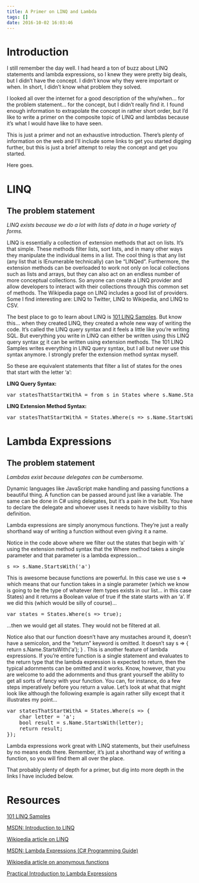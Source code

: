 ```yaml
---
title: A Primer on LINQ and Lambda
tags: []
date: 2016-10-02 16:03:46
---
```


# Introduction

I still remember the day well. I had heard a ton of buzz about LINQ statements and lambda expressions, so I knew they were pretty big deals, but I didn&rsquo;t have the concept. I didn&rsquo;t know why they were important or when. In short, I didn&rsquo;t know what problem they solved.

I looked all over the internet for a good description of the why/when&hellip; for the problem statement&hellip; for the concept, but I didn&rsquo;t really find it. I found enough information to extrapolate the concept in rather short order, but I&rsquo;d like to write a primer on the composite topic of LINQ and lambdas because it&rsquo;s what I would have like to have seen.

This is just a primer and not an exhaustive introduction. There&rsquo;s plenty of information on the web and I&rsquo;ll include some links to get you started digging further, but this is just a brief attempt to relay the concept and get you started.

Here goes.

# **LINQ**

## The problem statement

_LINQ exists because we do a lot with lists of data in a huge variety of forms._

LINQ is essentially a collection of extension methods that act on lists. It&rsquo;s that simple. These methods filter lists, sort lists, and in many other ways they manipulate the individual items in a list. The cool thing is that any list (any list that is IEnumerable technically) can be &ldquo;LINQed&rdquo;. Furthermore, the extension methods can be overloaded to work not only on local collections such as lists and arrays, but they can also act on an endless number of more conceptual collections. So anyone can create a LINQ provider and allow developers to interact with their collections through this common set of methods. The Wikipedia page on LINQ includes a good list of providers. Some I find interesting are: LINQ to Twitter, LINQ to Wikipedia, and LINQ to CSV.

The best place to go to learn about LINQ is [101 LINQ Samples](http://code.msdn.microsoft.com/101-LINQ-Samples-3fb9811b). But know this&hellip; when they created LINQ, they created a whole new way of writing the code. It&rsquo;s called the LINQ query syntax and it feels a little like you&rsquo;re writing SQL. But everything you write in LINQ can either be written using this LINQ query syntax <span style="text-decoration: underline;">or</span> it can be written using extension methods. The 101 LINQ Samples writes everything in LINQ query syntax, but I all but never use this syntax anymore. I strongly prefer the extension method syntax myself.

So these are equivalent statements that filter a list of states for the ones that start with the letter &lsquo;a&rsquo;:

**LINQ Query Syntax:**

<pre class="brush: c-sharp; toolbar: false">
var statesThatStartWithA = from s in States where s.Name.StartsWith(&#39;a&#39;);</pre>

**LINQ Extension Method Syntax:**

<pre class="brush: c-sharp; toolbar: false">
var statesThatStartWithA = States.Where(s =&gt; s.Name.StartsWith(&#39;a&#39;)); </pre>

# Lambda Expressions

## The problem statement

_Lambdas exist because delegates can be cumbersome._

Dynamic languages like JavaScript make handling and passing functions a beautiful thing. A function can be passed around just like a variable. The same can be done in C# using delegates, but it&rsquo;s a pain in the butt. You have to declare the delegate and whoever uses it needs to have visibility to this definition.

Lambda expressions are simply anonymous functions. They&rsquo;re just a really shorthand way of writing a function without even giving it a name.

Notice in the code above where we filter out the states that begin with &lsquo;a&rsquo; using the extension method syntax that the Where method takes a single parameter and that parameter is a lambda expression&hellip;

<pre class="brush: c-sharp; toolbar: false">
s =&gt; s.Name.StartsWith(&#39;a&#39;)</pre>

This is awesome because functions are powerful. In this case we use s =&gt; which means that our function takes in a single parameter (which we know is going to be the type of whatever item types exists in our list&hellip; in this case States) and it returns a Boolean value of true if the state starts with an &lsquo;a&rsquo;. If we did this (which would be silly of course)&hellip;

<pre class="brush: c-sharp; toolbar: false">
var states = States.Where(s =&gt; true); </pre>

&hellip;then we would get all states. They would not be filtered at all.

Notice also that our function doesn&rsquo;t have any mustaches around it, doesn&rsquo;t have a semicolon, and the &ldquo;return&rdquo; keyword is omitted. It doesn&rsquo;t say s =&gt; { return s.Name.StartsWith(&lsquo;a&rsquo;); } . This is another feature of lambda expressions. If you&rsquo;re entire function is a single statement and evaluates to the return type that the lambda expression is expected to return, then the typical adornments can be omitted and it works. Know, however, that you are welcome to add the adornments and thus grant yourself the ability to get all sorts of fancy with your function. You can, for instance, do a few steps imperatively before you return a value. Let&rsquo;s look at what that might look like although the following example is again rather silly except that it illustrates my point&hellip;

<pre class="brush: c-sharp; toolbar: false">
var statesThatStartWithA = States.Where(s =&gt; {
	char letter = &#39;a&#39;;
	bool result = s.Name.StartsWith(letter);
	return result;
});</pre>

Lambda expressions work great with LINQ statements, but their usefulness by no means ends there. Remember, it&rsquo;s just a shorthand way of writing a function, so you will find them all over the place.

That probably plenty of depth for a primer, but dig into more depth in the links I have included below.

# Resources

[101 LINQ Samples](http://code.msdn.microsoft.com/101-LINQ-Samples-3fb9811b)

[MSDN: Introduction to LINQ](http://msdn.microsoft.com/en-us/library/bb397897.aspx)

[Wikipedia article on LINQ](http://en.wikipedia.org/wiki/Language_Integrated_Query)

[MSDN: Lambda Expressions (C# Programming Guide)](http://msdn.microsoft.com/en-us/library/bb397687.aspx)

[Wikipedia article on anonymous functions](http://en.wikipedia.org/wiki/Anonymous_function)

[Practical Introduction to Lambda Expressions](http://www.rvenables.com/2009/03/practical-introduction-to-lambda-expressions/)